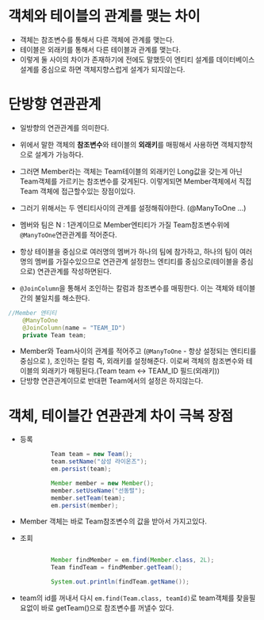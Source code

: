# 객체와 테이블의 관계를 맺는 차이

- 객체는 참조변수를 통해서 다른 객체에 관계를 맺는다.
- 테이블은 외래키를 통해서 다른 테이블과 관계를 맺는다.
- 이렇게 둘 사이의 차이가 존재하기에 전에도 말했듯이 엔티티 설계를 데이터베이스 설계를 중심으로 하면 객체지향스럽게 설계가 되지않는다.

# 단방향 연관관계

- 일방향의 연관관계를 의미한다.
- 위에서 말한 객체의 **참조변수**와 테이블의 **외래키**를 매핑해서 사용하면 객체지향적으로 설계가 가능하다.
- 그러면 Member라는 객체는 Team테이블의 외래키인 Long값을 갖는게 아닌 Team객체를 가르키는 참조변수를 갖게된다. 이렇게되면 Member객체에서 직접 Team 객체에 접근할수있는 장점이있다.
- 그러기 위해서는 두 엔티티사이의 관계를 설정해줘야한다. (@ManyToOne ...)
- 멤버와 팀은 N : 1관계이므로 Member엔티티가 가질 Team참조변수위에 `@ManyToOne`연관관계를 적어준다.
- 항상 테이블을 중심으로 여러명의 멤버가 하나의 팀에 참가하고, 하나의 팀이 여러명의 멤버를 가질수있으므로 연관관계 설정한느 엔티티를 중심으로(테이블을 중심으로) 연관관계를 작성하면된다.

- `@JoinColumn`을 통해서 조인하는 칼럼과 참조변수를 매핑한다. 이는 객체와 테이블간의 불일치를 해소한다.

```java
//Member 엔티티
    @ManyToOne
    @JoinColumn(name = "TEAM_ID")
    private Team team;
```

- Member와 Team사이의 관계를 적어주고 (`@ManyToOne` - 항상 설정되는 엔티티를 중심으로 ), 조인하는 칼럼 즉, 외래키를 설정해준다. 이로써 객체의 참조변수와 테이블의 외래키가 매핑된다.(Team team <-> TEAM_ID 필드(외래키))
- 단방향 연관관계이므로 반대편 Team에서의 설정은 하지않는다.

# 객체, 테이블간 연관관계 차이 극복 장점

- 등록

```java
            Team team = new Team();
            team.setName("삼성 라이온즈");
            em.persist(team);

            Member member = new Member();
            member.setUseName("선동렬");
            member.setTeam(team);
            em.persist(member);

```

- Member 객체는 바로 Team참조변수의 값을 받아서 가지고있다.

- 조회

```java

            Member findMember = em.find(Member.class, 2L);
            Team findTeam = findMember.getTeam();

            System.out.println(findTeam.getName());
```

- team의 id를 꺼내서 다시 `em.find(Team.class, teamId)`로 team객체를 찾을필요없이 바로 getTeam()으로 참조변수를 꺼낼수 있다.
